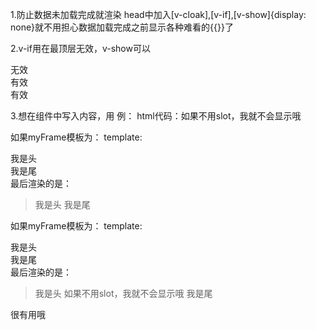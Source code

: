 1.防止数据未加载完成就渲染
head中加入[v-cloak],[v-if],[v-show]{display: none}就不用担心数据加载完成之前显示各种难看的{{}}了

2.v-if用在最顶层无效，v-show可以
<div id="test" v-if="false"></div>无效
<div id="test" v-show="false"></div>有效
<div id="test"><div v-if="false"></div></div>有效

3.想在组件中写入内容，用<slot></slot>
例：
html代码：<my-frame>如果不用slot，我就不会显示哦</my-frame>

如果myFrame模板为：
template:<div>我是头</div><div>我是尾</div>
最后渲染的是：
>我是头
>我是尾

如果myFrame模板为：
template:<div>我是头</div><slot></slot><div>我是尾</div>
最后渲染的是：
>我是头
>如果不用slot，我就不会显示哦
>我是尾

很有用哦
